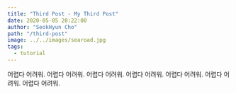 ```yaml
---
title: "Third Post - My Third Post"
date: 2020-05-05 20:22:00
author: "SeokHyun Cho"
path: "/third-post"
image: ../../images/searoad.jpg
tags:
  - tutorial
---
```


어렵다 어려워. 어렵다 어려워. 어렵다 어려워. 어렵다 어려워. 어렵다 어려워. 어렵다 어려워. 어렵다 어려워.
